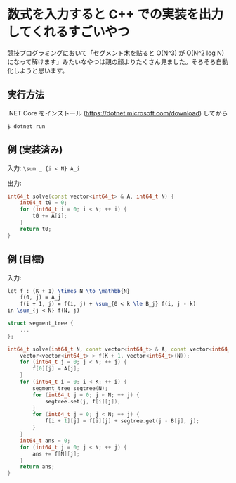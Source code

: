 # 数式を入力すると C++ での実装を出力してくれるすごいやつ

競技プログラミングにおいて「セグメント木を貼ると O(N^3) が O(N^2 log N) になって解けます」みたいなやつは親の顔よりたくさん見ました。そろそろ自動化しようと思います。

## 実行方法

.NET Core をインストール (<https://dotnet.microsoft.com/download>) してから

``` console
$ dotnet run
```

## 例 (実装済み)

入力: `\sum _ {i < N} A_i`

出力:

``` c++
int64_t solve(const vector<int64_t> & A, int64_t N) {
    int64_t t0 = 0;
    for (int64_t i = 0; i < N; ++ i) {
        t0 += A[i];
    }
    return t0;
}
```

## 例 (目標)

入力:

``` tex
let f : (K + 1) \times N \to \mathbb{N}
    f(0, j) = A_j
    f(i + 1, j) = f(i, j) + \sum_{0 < k \le B_j} f(i, j - k)
in \sum_{j < N} f(N, j)
```

``` c++
struct segment_tree {
    ...
};

int64_t solve(int64_t N, const vector<int64_t> & A, const vector<int64_t> & B, int64_t K) {
    vector<vector<int64_t> > f(K + 1, vector<int64_t>(N));
    for (int64_t j = 0; j < N; ++ j) {
        f[0][j] = A[j];
    }
    for (int64_t i = 0; i < K; ++ i) {
        segment_tree segtree(N);
        for (int64_t j = 0; j < N; ++ j) {
            segtree.set(j, f[i][j]);
        }
        for (int64_t j = 0; j < N; ++ j) {
            f[i + 1][j] = f[i][j] + segtree.get(j - B[j], j);
        }
    }
    int64_t ans = 0;
    for (int64_t j = 0; j < N; ++ j) {
        ans += f[N][j];
    }
    return ans;
}
```
